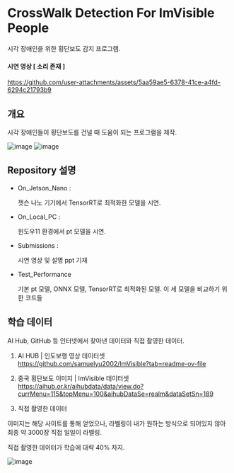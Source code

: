 # CrossWalk Detection For ImVisible People

시각 장애인을 위한 횡단보도 감지 프로그램.

#### 시연 영상 [ 소리 존재 ]
https://github.com/user-attachments/assets/5aa59ae5-6378-41ce-a4fd-6294c21793b9


## 개요
시각 장애인들이 횡단보도를 건널 때 도움이 되는 프로그램을 제작.

![image](https://github.com/user-attachments/assets/e4023c74-21d5-45e2-919a-5c607dc806aa)
![image](https://github.com/user-attachments/assets/a0510546-c6af-4d14-a19e-3c5db41270ac)

## Repository 설명
- On_Jetson_Nano :
  
  젯슨 나노 기기에서 TensorRT로 최적화한 모델을 시연.
- On_Local_PC :
  
  윈도우11 환경에서 pt 모델을 시연.
- Submissions :
  
  시연 영상 및 설명 ppt 기재
- Test_Performance

  기본 pt 모델, ONNX 모델, TensorRT로 최적화된 모델. 이 세 모델을 비교하기 위한 코드들

## 학습 데이터

AI Hub, GitHub 등 인터넷에서 찾아낸 데이터와 직접 촬영한 데이터.

1. AI HUB | 인도보행 영상 데이터셋
https://github.com/samuelyu2002/ImVisible?tab=readme-ov-file

2. 중국 횡단보도 이미지 | ImVisible 데이터셋
https://aihub.or.kr/aihubdata/data/view.do?currMenu=115&topMenu=100&aihubDataSe=realm&dataSetSn=189

3. 직접 촬영한 데이터


이미지는 해당 사이트를 통해 얻었으나, 라벨링이 내가 원하는 방식으로 되어있지 않아 최종 약 3000장 직접 일일이 라벨링.

직접 촬영한 데이터가 학습에 대략 40% 차지.

![image](https://github.com/user-attachments/assets/baf91b30-0623-47ef-af03-e2ee1b09ddab)


